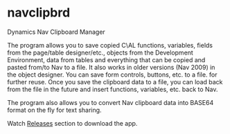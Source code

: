 # navclipbrd
Dynamics Nav Clipboard Manager

The program allows you to save copied C\AL functions, variables, fields from the page/table designer/etc., objects from the Development Environment, data from tables and everything that can be copied and pasted from/to Nav to a file.
It also works in older versions (Nav 2009) in the object designer. You can save form controls, buttons, etc. to a file. for further reuse.
Once you save the clipboard data to a file, you can load back from the file in the future and insert functions, variables, etc. back to Nav.

The program also allows you to convert Nav clipboard data into BASE64 format on the fly for text sharing.


Watch [Releases](https://github.com/0xf1/navclipbrd/releases/) section to download the app.
